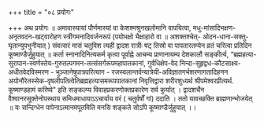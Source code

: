 +++
title = "०८ प्रयोगः"

+++
अथ प्रयोगः ॥ अमावास्यायां पौर्णमास्यां वा केशश्मश्रुनखलोमानि वापयित्वा, मधु-मांसादिभक्षण-अनृतवदन-खट्वारोहण स्त्रीगमनादिवर्जनरूपं (पयोभक्षो भैक्षाहारो वा ॥ अशक्तश्चेत्- ओदन-धाना-सक्तु-घृतान्युपभुनीयात् ) संवत्सरं मासं चतुविश त्यही द्वादश रात्रीः षट् तिस्रो वा पापतारतम्येन व्रतं चरित्वा प्रतिदिन कूष्माण्डैर्जुहुयात् ॥ कर्ता स्नानादिनित्यकर्म कृत्वा पूर्वाह्ने आचम्य प्राणानायम्य देशकालौ सङ्कीर्त्य, “ब्रह्महत्या-सुरापान-स्वर्णस्तेय-गुरुतल्पगमन-तत्संसर्गरूपमहापातकानां, गुर्वधिक्षेप-वेद निन्दा-सुहृद्वध-कौटसाक्ष्य-अधीतवेदविस्मरण - भुञ्जानेषुपात्रपरित्याग - रजस्वलान्तर्वन्यात्रेयी-अविज्ञातगर्भशरणागतादिहनन अयोनौरेतस्सेक-वृषलीपतित्वेतिब्रह्महत्यासमरूपपातकानां निवृत्तिद्वारा शरीरशुध्यर्थ श्रीपमेश्वरप्रीत्यर्थ. कूष्माण्डहामं करिष्ये" इति सङ्कल्प्य विवाहप्रकरणोक्तप्रकारेण सर्व कुर्यात् । द्वादशर्चेन वैश्वानरसूक्तेनोपस्थाय समिधमाधायाऽऽचार्याय वरं ( चतुर्वर्षों गां) ददाति । ततो यावच्छक्ति ब्राह्मणान्भोजयेत् ॥ यः सन्दिग्धेन पापेनाऽत्मानमपूतमिति मनसि शङ्कते सोऽपि कूष्माण्डैर्जुहुयात् ।।